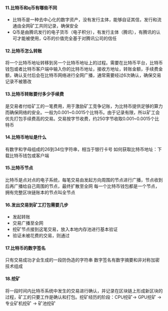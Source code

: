 #### 11.比特币和q币有哪些不同
- 比特币是一种去中心化的数字资产，没有发行主体，能够自证其信，发行和流通由全网矿工共同记录，确保安全
- Q币是由腾讯发行的电子货币（电子积分），有发行主体（腾讯），有腾讯的认可才能被使用，Q币的价值完全基于对腾讯公司的信任

#### 12.比特币怎么转账
将一个比特币地址转移到另一个比特币地址上的过程。需要在比特币平台，比特币钱包或者比特币客户端中输入你的比特币地址，接收方地址，转账金额，手续费金额，确认支付后会在比特币网络进行全网广播，通常需要经过6次确认，确保交易记录不被篡改


#### 13.比特币转账要付多少手续费
是交易者付给矿工的一笔费用，用于激励矿工竞争记账，为比特币提供足够的算力而确保网络的安全。一般为0.001~0.0015个比特币。由于记录有限，所以矿工会优先打包手续费高的交易。交易按字节收费，约250字节收取0.001~0.0015个比特币

#### 14.比特币地址是什么
有数字和字母组成的26到34位字符串，相当于银行卡号
如何获取比特币地址：下载比特币钱包或客户端

#### 15.比特币节点
比特币是点对点的电子系统，每笔交易由发起方向周围的节点进行广播，节点收到后再广播给自己周围的节点，最终扩散至全网
每一个比特币钱包都是一个节点，拥有完整区块链账本的节点叫全节点

#### 16.发出交易到矿工打包需要几步
- 发起转账
- 交易广播至全网
- 挖矿节点接到这笔交易，放入本地内存池进行基本验证
- 验证未被花费的交易，则通过

#### 17.比特币的数字签名
只有交易成功才会生成的一段防伪造的字符串
数字签名有数字摘要和非对称加密技术组成

#### 18.挖矿
将一段时间内比特币系统中发生的交易进行确认，并记录在区块链上形成新区块的过程，矿工的只要工作是确认和打包。挖矿经历的阶段：CPU挖矿-> GPU挖矿 -> 专业矿机挖矿 -> 矿池挖矿


